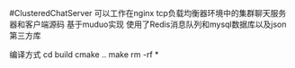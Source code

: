 #ClusteredChatServer
可以工作在nginx tcp负载均衡器环境中的集群聊天服务器和客户端源码
基于muduo实现
使用了Redis消息队列和mysql数据库以及json第三方库

编译方式
cd build
cmake ..
make
rm -rf *
